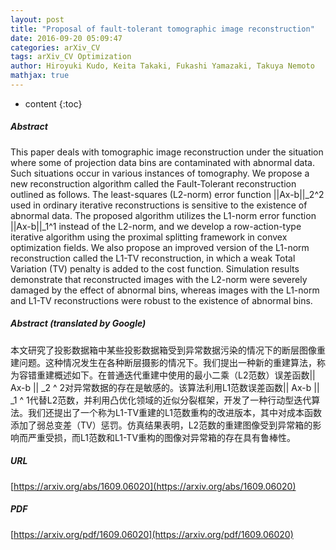 ```yaml
---
layout: post
title: "Proposal of fault-tolerant tomographic image reconstruction"
date: 2016-09-20 05:09:47
categories: arXiv_CV
tags: arXiv_CV Optimization
author: Hiroyuki Kudo, Keita Takaki, Fukashi Yamazaki, Takuya Nemoto
mathjax: true
---
```


* content
{:toc}

##### Abstract
This paper deals with tomographic image reconstruction under the situation where some of projection data bins are contaminated with abnormal data. Such situations occur in various instances of tomography. We propose a new reconstruction algorithm called the Fault-Tolerant reconstruction outlined as follows. The least-squares (L2-norm) error function ||Ax-b||_2^2 used in ordinary iterative reconstructions is sensitive to the existence of abnormal data. The proposed algorithm utilizes the L1-norm error function ||Ax-b||_1^1 instead of the L2-norm, and we develop a row-action-type iterative algorithm using the proximal splitting framework in convex optimization fields. We also propose an improved version of the L1-norm reconstruction called the L1-TV reconstruction, in which a weak Total Variation (TV) penalty is added to the cost function. Simulation results demonstrate that reconstructed images with the L2-norm were severely damaged by the effect of abnormal bins, whereas images with the L1-norm and L1-TV reconstructions were robust to the existence of abnormal bins.

##### Abstract (translated by Google)
本文研究了投影数据箱中某些投影数据箱受到异常数据污染的情况下的断层图像重建问题。这种情况发生在各种断层摄影的情况下。我们提出一种新的重建算法，称为容错重建概述如下。在普通迭代重建中使用的最小二乘（L2范数）误差函数|| Ax-b || _2 ^ 2对异常数据的存在是敏感的。该算法利用L1范数误差函数|| Ax-b || _1 ^ 1代替L2范数，并利用凸优化领域的近似分裂框架，开发了一种行动型迭代算法。我们还提出了一个称为L1-TV重建的L1范数重构的改进版本，其中对成本函数添加了弱总变差（TV）惩罚。仿真结果表明，L2范数的重建图像受到异常箱的影响而严重受损，而L1范数和L1-TV重构的图像对异常箱的存在具有鲁棒性。

##### URL
[https://arxiv.org/abs/1609.06020](https://arxiv.org/abs/1609.06020)

##### PDF
[https://arxiv.org/pdf/1609.06020](https://arxiv.org/pdf/1609.06020)

